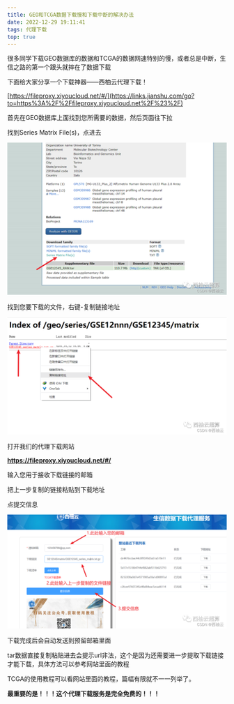 ```yaml
---
title: GEO和TCGA数据下载慢和下载中断的解决办法
date: 2022-12-29 19:11:41
tags: 代理下载
top: true
---
```


很多同学下载GEO数据库的数据和TCGA的数据网速特别的慢，或者总是中断，生信之路的第一个跟头就摔在了数据下载

下面给大家分享一个下载神器——西柚云代理下载！

[https://fileproxy.xiyoucloud.net/#/](https://links.jianshu.com/go?to=https%3A%2F%2Ffileproxy.xiyoucloud.net%2F%23%2F)

<!--more-->

首先在GEO数据库上面找到您所需要的数据，然后页面往下拉

找到Series Matrix File(s)，点进去

![img](GEO和TCGA数据下载慢和下载中断的解决办法/21c9e84a1f3f4aaf9137fbf25c803746.png)



 找到您要下载的文件，右键-复制链接地址

![img](GEO和TCGA数据下载慢和下载中断的解决办法/bd9232fab68b4e598afe3e0fa95a4403.png)

打开我们的代理下载网站

**https://fileproxy.xiyoucloud.net/#/**

输入您用于接收下载链接的邮箱

把上一步复制的链接粘贴到下载地址

点提交信息

![img](GEO和TCGA数据下载慢和下载中断的解决办法/098a89d29f85418fac593b41e14f767e.png)

下载完成后会自动发送到预留邮箱里面

tar数据直接复制粘贴进去会提示url非法，这个是因为还需要进一步提取下载链接才能下载，具体方法可以参考网站里面的教程



TCGA的使用教程可以看网站里面的教程，篇幅有限就不一一列举了。

**最重要的是！！！这个代理下载服务是完全免费的！！！**